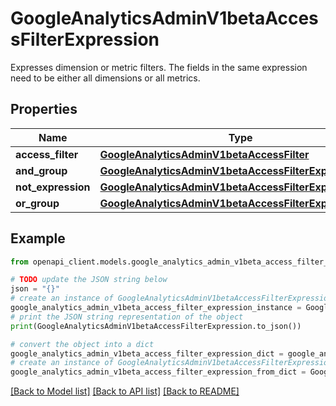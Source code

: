 # GoogleAnalyticsAdminV1betaAccessFilterExpression

Expresses dimension or metric filters. The fields in the same expression need to be either all dimensions or all metrics.

## Properties

Name | Type | Description | Notes
------------ | ------------- | ------------- | -------------
**access_filter** | [**GoogleAnalyticsAdminV1betaAccessFilter**](GoogleAnalyticsAdminV1betaAccessFilter.md) |  | [optional] 
**and_group** | [**GoogleAnalyticsAdminV1betaAccessFilterExpressionList**](GoogleAnalyticsAdminV1betaAccessFilterExpressionList.md) |  | [optional] 
**not_expression** | [**GoogleAnalyticsAdminV1betaAccessFilterExpression**](GoogleAnalyticsAdminV1betaAccessFilterExpression.md) |  | [optional] 
**or_group** | [**GoogleAnalyticsAdminV1betaAccessFilterExpressionList**](GoogleAnalyticsAdminV1betaAccessFilterExpressionList.md) |  | [optional] 

## Example

```python
from openapi_client.models.google_analytics_admin_v1beta_access_filter_expression import GoogleAnalyticsAdminV1betaAccessFilterExpression

# TODO update the JSON string below
json = "{}"
# create an instance of GoogleAnalyticsAdminV1betaAccessFilterExpression from a JSON string
google_analytics_admin_v1beta_access_filter_expression_instance = GoogleAnalyticsAdminV1betaAccessFilterExpression.from_json(json)
# print the JSON string representation of the object
print(GoogleAnalyticsAdminV1betaAccessFilterExpression.to_json())

# convert the object into a dict
google_analytics_admin_v1beta_access_filter_expression_dict = google_analytics_admin_v1beta_access_filter_expression_instance.to_dict()
# create an instance of GoogleAnalyticsAdminV1betaAccessFilterExpression from a dict
google_analytics_admin_v1beta_access_filter_expression_from_dict = GoogleAnalyticsAdminV1betaAccessFilterExpression.from_dict(google_analytics_admin_v1beta_access_filter_expression_dict)
```
[[Back to Model list]](../README.md#documentation-for-models) [[Back to API list]](../README.md#documentation-for-api-endpoints) [[Back to README]](../README.md)


